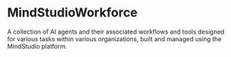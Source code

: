 # MindStudioWorkforce
A collection of AI agents and their associated workflows and tools designed for various tasks within various organizations, built and managed using the MindStudio platform.
